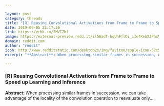 ```yaml
---

layout: post
category: threads
title: "[R] Reusing Convolutional Activations from Frame to Frame to Speed up Learning and Inference"
date: 2019-09-05 22:17:30
link: https://vrhk.co/2MVIZbf
image: https://external-preview.redd.it/il5WadT-bqUhFflOi_iIe4KebXJPhxV7Bf36HDysprc.jpg?width=400&height=209.42408377&auto=webp&s=7785f2655b740d42fcfb377df8cf4c8e72cb19b2
domain: reddit.com
author: "reddit"
icon: http://www.redditstatic.com/desktop2x/img/favicon/apple-icon-57x57.png
excerpt: "**Abstract**: When processing similar frames in succession, we can take advantage of the locality of the convolution operation to reevaluate only..."

---
```


### [R] Reusing Convolutional Activations from Frame to Frame to Speed up Learning and Inference

**Abstract**: When processing similar frames in succession, we can take advantage of the locality of the convolution operation to reevaluate only...